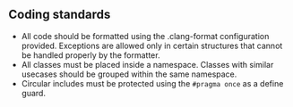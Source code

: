 ## Coding standards
 - All code should be formatted using the .clang-format configuration provided. Exceptions are allowed only in certain structures that cannot be handled properly by the formatter.
 - All classes must be placed inside a namespace. Classes with similar usecases should be grouped within the same namespace.
 - Circular includes must be protected using the ``` #pragma once ```  as a define guard.
